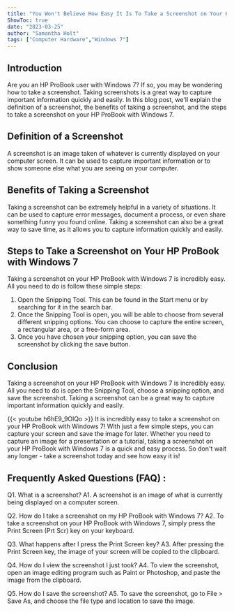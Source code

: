 ```yaml
---
title: "You Won't Believe How Easy It Is To Take a Screenshot on Your HP ProBook with Windows 7!"
ShowToc: true 
date: "2023-03-25"
author: "Samantha Holt" 
tags: ["Computer Hardware","Windows 7"]
---
```

## Introduction

Are you an HP ProBook user with Windows 7? If so, you may be wondering how to take a screenshot. Taking screenshots is a great way to capture important information quickly and easily. In this blog post, we'll explain the definition of a screenshot, the benefits of taking a screenshot, and the steps to take a screenshot on your HP ProBook with Windows 7. 

## Definition of a Screenshot

A screenshot is an image taken of whatever is currently displayed on your computer screen. It can be used to capture important information or to show someone else what you are seeing on your computer. 

## Benefits of Taking a Screenshot

Taking a screenshot can be extremely helpful in a variety of situations. It can be used to capture error messages, document a process, or even share something funny you found online. Taking a screenshot can also be a great way to save time, as it allows you to capture information quickly and easily. 

## Steps to Take a Screenshot on Your HP ProBook with Windows 7

Taking a screenshot on your HP ProBook with Windows 7 is incredibly easy. All you need to do is follow these simple steps: 

1. Open the Snipping Tool. This can be found in the Start menu or by searching for it in the search bar. 
2. Once the Snipping Tool is open, you will be able to choose from several different snipping options. You can choose to capture the entire screen, a rectangular area, or a free-form area. 
3. Once you have chosen your snipping option, you can save the screenshot by clicking the save button. 

## Conclusion

Taking a screenshot on your HP ProBook with Windows 7 is incredibly easy. All you need to do is open the Snipping Tool, choose a snipping option, and save the screenshot. Taking a screenshot can be a great way to capture important information quickly and easily.

{{< youtube h6hE9_9OlQo >}} 
It is incredibly easy to take a screenshot on your HP ProBook with Windows 7! With just a few simple steps, you can capture your screen and save the image for later. Whether you need to capture an image for a presentation or a tutorial, taking a screenshot on your HP ProBook with Windows 7 is a quick and easy process. So don't wait any longer - take a screenshot today and see how easy it is!

## Frequently Asked Questions (FAQ) :
Q1. What is a screenshot?
A1. A screenshot is an image of what is currently being displayed on a computer screen.

Q2. How do I take a screenshot on my HP ProBook with Windows 7?
A2. To take a screenshot on your HP ProBook with Windows 7, simply press the Print Screen (Prt Scr) key on your keyboard.

Q3. What happens after I press the Print Screen key?
A3. After pressing the Print Screen key, the image of your screen will be copied to the clipboard.

Q4. How do I view the screenshot I just took?
A4. To view the screenshot, open an image editing program such as Paint or Photoshop, and paste the image from the clipboard.

Q5. How do I save the screenshot?
A5. To save the screenshot, go to File > Save As, and choose the file type and location to save the image.


